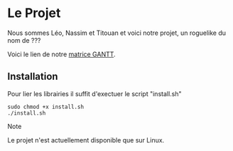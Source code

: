 
# Le Projet

Nous sommes Léo, Nassim et Titouan et voici notre projet, un roguelike du nom de ??? 


Voici le lien de notre [matrice GANTT](https://docs.google.com/spreadsheets/d/1Mg9UQ9PWvGM-6L3-nj4hynLEFj7fFx33uv-HTwo-MKw/edit#gid=0).


##  Installation 

Pour lier les librairies il suffit d'exectuer le script "install.sh"
```
sudo chmod +x install.sh
./install.sh
```


> [!NOTE]
> Le projet n'est actuellement disponible que sur Linux.

